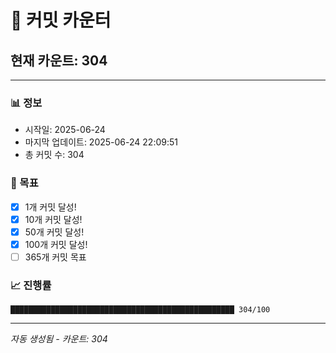 # 🔢 커밋 카운터

## 현재 카운트: 304

---

### 📊 정보
- 시작일: 2025-06-24
- 마지막 업데이트: 2025-06-24 22:09:51
- 총 커밋 수: 304

### 🎯 목표
- [x] 1개 커밋 달성!
- [x] 10개 커밋 달성!
- [x] 50개 커밋 달성!
- [x] 100개 커밋 달성!
- [ ] 365개 커밋 목표

### 📈 진행률
```
██████████████████████████████████████████████████ 304/100
```

---
*자동 생성됨 - 카운트: 304*
